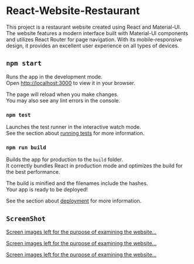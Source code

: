 # React-Website-Restaurant
This project is a restaurant website created using React and Material-UI. The website features a modern interface built with Material-UI components and utilizes React Router for page navigation. With its mobile-responsive design, it provides an excellent user experience on all types of devices.

## `npm start`

Runs the app in the development mode.\
Open [http://localhost:3000](http://localhost:3000) to view it in your browser.

The page will reload when you make changes.\
You may also see any lint errors in the console.

### `npm test`

Launches the test runner in the interactive watch mode.\
See the section about [running tests](https://facebook.github.io/create-react-app/docs/running-tests) for more information.

### `npm run build`

Builds the app for production to the `build` folder.\
It correctly bundles React in production mode and optimizes the build for the best performance.

The build is minified and the filenames include the hashes.\
Your app is ready to be deployed!

See the section about [deployment](https://facebook.github.io/create-react-app/docs/deployment) for more information.

## `ScreenShot`
[Screen images left for the purpose of examining the website...](https://github.com/mchitplt/React-Restaurant-Website/blob/18922533f4ed291a7d85de4f5b2aa1f8962c8a39/Home-Page.png)


[Screen images left for the purpose of examining the website...](https://github.com/mchitplt/React-Restaurant-Website/blob/18922533f4ed291a7d85de4f5b2aa1f8962c8a39/Menu-Page.png)

[Screen images left for the purpose of examining the website...](https://github.com/mchitplt/React-Restaurant-Website/blob/18922533f4ed291a7d85de4f5b2aa1f8962c8a39/Contact-Page.png)





